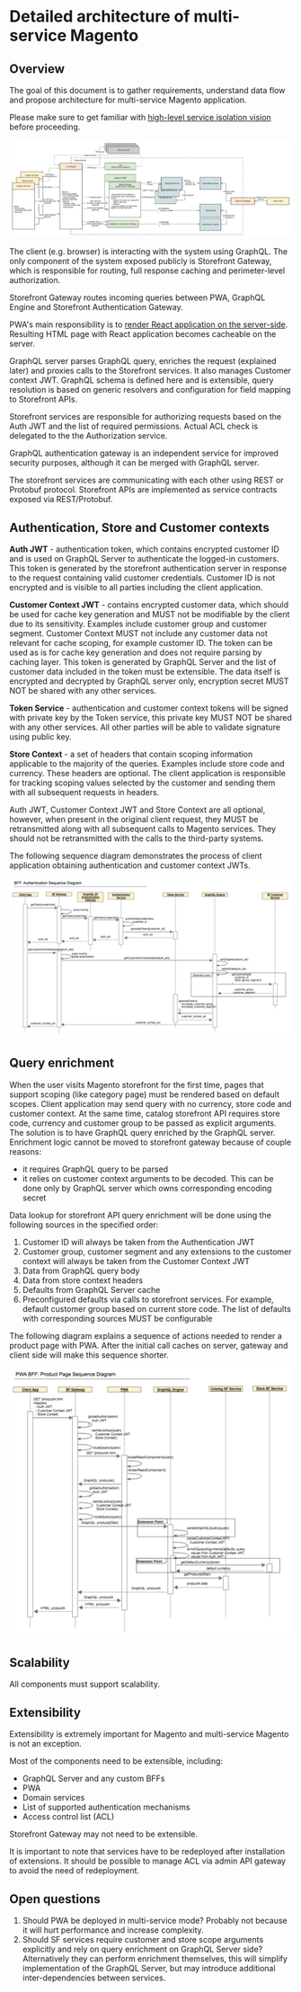 # Detailed architecture of multi-service Magento

## Overview

The goal of this document is to gather requirements, understand data flow and propose architecture for multi-service Magento application.

Please make sure to get familiar with [high-level service isolation vision](../service-isolation.md) before proceeding.

![Gateway](img/GraphQL%20BFF.png)

The client (e.g. browser) is interacting with the system using GraphQL. The only component of the system exposed publicly is Storefront Gateway, which is responsible for routing, full response caching and perimeter-level authorization.

Storefront Gateway routes incoming queries between PWA, GraphQL Engine and Storefront Authentication Gateway.

PWA's main responsibility is to [render React application on the server-side](../frontend/server-side-rendering.md). Resulting HTML page with React application becomes cacheable on the server.

GraphQL server parses GraphQL query, enriches the request (explained later) and proxies calls to the Storefront services. It also manages Customer context JWT. GraphQL schema is defined here and is extensible, query resolution is based on generic resolvers and configuration for field mapping to Storefront APIs.

Storefront services are responsible for authorizing requests based on the Auth JWT and the list of required permissions. Actual ACL check is delegated to the the Authorization service.

GraphQL authentication gateway is an independent service for improved security purposes, although it can be merged with GraphQL server.

The storefront services are communicating with each other using REST or Protobuf protocol. Storefront APIs are implemented as service contracts exposed via REST/Protobuf.

## Authentication, Store and Customer contexts

**Auth JWT** - authentication token, which contains encrypted customer ID and is used on GraphQL Server to authenticate the logged-in customers.
 This token is generated by the storefront authentication server in response to the request containing valid customer credentials.
 Customer ID is not encrypted and is visible to all parties including the client application.

**Customer Context JWT** - contains encrypted customer data, which should be used for cache key generation and MUST not be modifiable by the client due to its sensitivity. Examples include customer group and customer segment. 
 Customer Context MUST not include any customer data not relevant for cache scoping, for example customer ID. The token can be used as is for cache key generation and does not require parsing by caching layer. 
 This token is generated by GraphQL Server and the list of customer data included in the token must be extensible. The data itself is encrypted and decrypted by GraphQL server only, encryption secret MUST NOT be shared with any other services. 

**Token Service** - authentication and customer context tokens will be signed with private key by the Token service, this private key MUST NOT be shared with any other services. All other parties will be able to validate signature using public key. 
 
**Store Context** - a set of headers that contain scoping information applicable to the majority of the queries. Examples include store code and currency. These headers are optional. The client application is responsible for tracking scoping values selected by the customer and sending them with all subsequent requests in headers.

Auth JWT, Customer Context JWT and Store Context are all optional, however, when present in the original client request, they MUST be retransmitted along with all subsequent calls to Magento services. They should not be retransmitted with the calls to the third-party systems.
 
The following sequence diagram demonstrates the process of client application obtaining authentication and customer context JWTs.

![Customer authentication](img/BFF%20-%20Customer%20Authentication%20Sequence.png)
 
## Query enrichment

When the user visits Magento storefront for the first time, pages that support scoping (like category page) must be rendered based on default scopes.
Client application may send query with no currency, store code and customer context. At the same time, catalog storefront API requires store code, currency and customer group to be passed as explicit arguments. 
The solution is to have GraphQL query enriched by the GraphQL server. Enrichment logic cannot be moved to storefront gateway because of couple reasons:
 - it requires GraphQL query to be parsed
 - it relies on customer context arguments to be decoded. This can be done only by GraphQL server which owns corresponding encoding secret
 
Data lookup for storefront API query enrichment will be done using the following sources in the specified order:
 1. Customer ID will always be taken from the Authentication JWT
 1. Customer group, customer segment and any extensions to the customer context will always be taken from the Customer Context JWT
 1. Data from GraphQL query body
 1. Data from store context headers
 1. Defaults from GraphQL Server cache
 1. Preconfigured defaults via calls to storefront services. For example, default customer group based on current store code. The list of defaults with corresponding sources MUST be configurable
 
The following diagram explains a sequence of actions needed to render a product page with PWA. After the initial call caches on server, gateway and client side will make this sequence shorter.

![Product details page](img/PWA%20BFF%20-%20Product%20Page%20Sequence.png)

## Scalability

All components must support scalability.

## Extensibility

Extensibility is extremely important for Magento and multi-service Magento is not an exception. 

Most of the components need to be extensible, including:
 - GraphQL Server and any custom BFFs
 - PWA
 - Domain services
 - List of supported authentication mechanisms
 - Access control list (ACL) 
 
Storefront Gateway may not need to be extensible.

It is important to note that services have to be redeployed after installation of extensions. It should be possible to manage ACL via admin API gateway to avoid the need of redeployment.

## Open questions

 1. Should PWA be deployed in multi-service mode? Probably not because it will hurt performance and increase complexity. 
 1. Should SF services require customer and store scope arguments explicitly and rely on query enrichment on GraphQL Server side? Alternatively they can perform enrichment themselves, this will simplify implementation of the GraphQL Server, but may introduce additional inter-dependencies between services.
